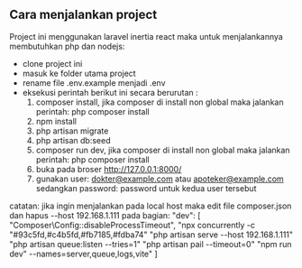 ## Cara menjalankan project

Project ini menggunakan laravel inertia react maka untuk menjalankannya membutuhkan php dan nodejs:

- clone project ini
- masuk ke folder utama project
- rename file .env.example menjadi .env
- eksekusi perintah berikut ini secara berurutan :
  1. composer install, jika composer di install non global maka jalankan perintah: php composer install
  2. npm install
  3. php artisan migrate
  4. php artisan db:seed
  5. composer run dev, jika composer di install non global maka jalankan perintah: php composer install
  6. buka pada broser http://127.0.0.1:8000/
  7. gunakan user: dokter@example.com atau apoteker@example.com sedangkan password: password untuk kedua user tersebut

catatan: jika ingin menjalankan pada local host maka edit file composer.json dan hapus --host 192.168.1.111  pada bagian:
"dev": [
    "Composer\\Config::disableProcessTimeout",
    "npx concurrently -c \"#93c5fd,#c4b5fd,#fb7185,#fdba74\" \"php artisan serve --host 192.168.1.111\" \"php artisan queue:listen --tries=1\" \"php artisan pail --timeout=0\" \"npm run dev\" --names=server,queue,logs,vite"
]



